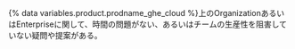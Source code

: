 {% data variables.product.prodname_ghe_cloud %}上のOrganizationあるいはEnterpriseに関して、時間の問題がない、あるいはチームの生産性を阻害していない疑問や提案がある。